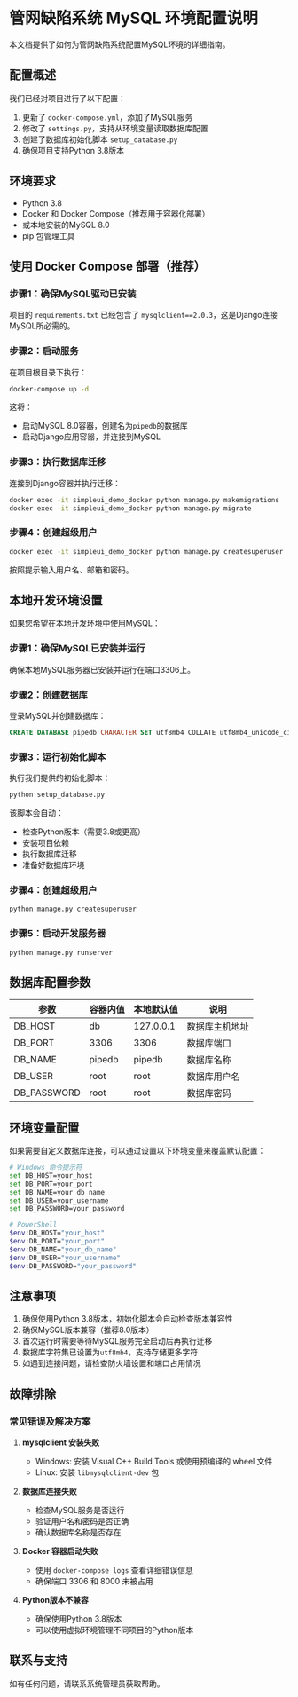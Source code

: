 # 管网缺陷系统 MySQL 环境配置说明

本文档提供了如何为管网缺陷系统配置MySQL环境的详细指南。

## 配置概述

我们已经对项目进行了以下配置：

1. 更新了 `docker-compose.yml`，添加了MySQL服务
2. 修改了 `settings.py`，支持从环境变量读取数据库配置
3. 创建了数据库初始化脚本 `setup_database.py`
4. 确保项目支持Python 3.8版本

## 环境要求

- Python 3.8
- Docker 和 Docker Compose（推荐用于容器化部署）
- 或本地安装的MySQL 8.0
- pip 包管理工具

## 使用 Docker Compose 部署（推荐）

### 步骤1：确保MySQL驱动已安装

项目的 `requirements.txt` 已经包含了 `mysqlclient==2.0.3`，这是Django连接MySQL所必需的。

### 步骤2：启动服务

在项目根目录下执行：

```bash
docker-compose up -d
```

这将：
- 启动MySQL 8.0容器，创建名为`pipedb`的数据库
- 启动Django应用容器，并连接到MySQL

### 步骤3：执行数据库迁移

连接到Django容器并执行迁移：

```bash
docker exec -it simpleui_demo_docker python manage.py makemigrations
docker exec -it simpleui_demo_docker python manage.py migrate
```

### 步骤4：创建超级用户

```bash
docker exec -it simpleui_demo_docker python manage.py createsuperuser
```

按照提示输入用户名、邮箱和密码。

## 本地开发环境设置

如果您希望在本地开发环境中使用MySQL：

### 步骤1：确保MySQL已安装并运行

确保本地MySQL服务器已安装并运行在端口3306上。

### 步骤2：创建数据库

登录MySQL并创建数据库：

```sql
CREATE DATABASE pipedb CHARACTER SET utf8mb4 COLLATE utf8mb4_unicode_ci;
```

### 步骤3：运行初始化脚本

执行我们提供的初始化脚本：

```bash
python setup_database.py
```

该脚本会自动：
- 检查Python版本（需要3.8或更高）
- 安装项目依赖
- 执行数据库迁移
- 准备好数据库环境

### 步骤4：创建超级用户

```bash
python manage.py createsuperuser
```

### 步骤5：启动开发服务器

```bash
python manage.py runserver
```

## 数据库配置参数

| 参数 | 容器内值 | 本地默认值 | 说明 |
|------|----------|------------|------|
| DB_HOST | db | 127.0.0.1 | 数据库主机地址 |
| DB_PORT | 3306 | 3306 | 数据库端口 |
| DB_NAME | pipedb | pipedb | 数据库名称 |
| DB_USER | root | root | 数据库用户名 |
| DB_PASSWORD | root | root | 数据库密码 |

## 环境变量配置

如果需要自定义数据库连接，可以通过设置以下环境变量来覆盖默认配置：

```bash
# Windows 命令提示符
set DB_HOST=your_host
set DB_PORT=your_port
set DB_NAME=your_db_name
set DB_USER=your_username
set DB_PASSWORD=your_password

# PowerShell
$env:DB_HOST="your_host"
$env:DB_PORT="your_port"
$env:DB_NAME="your_db_name"
$env:DB_USER="your_username"
$env:DB_PASSWORD="your_password"
```

## 注意事项

1. 确保使用Python 3.8版本，初始化脚本会自动检查版本兼容性
2. 确保MySQL版本兼容（推荐8.0版本）
3. 首次运行时需要等待MySQL服务完全启动后再执行迁移
4. 数据库字符集已设置为`utf8mb4`，支持存储更多字符
5. 如遇到连接问题，请检查防火墙设置和端口占用情况

## 故障排除

### 常见错误及解决方案

1. **mysqlclient 安装失败**
   - Windows: 安装 Visual C++ Build Tools 或使用预编译的 wheel 文件
   - Linux: 安装 `libmysqlclient-dev` 包

2. **数据库连接失败**
   - 检查MySQL服务是否运行
   - 验证用户名和密码是否正确
   - 确认数据库名称是否存在

3. **Docker 容器启动失败**
   - 使用 `docker-compose logs` 查看详细错误信息
   - 确保端口 3306 和 8000 未被占用

4. **Python版本不兼容**
   - 确保使用Python 3.8版本
   - 可以使用虚拟环境管理不同项目的Python版本

## 联系与支持

如有任何问题，请联系系统管理员获取帮助。